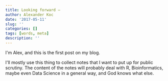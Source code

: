 ```yaml
---
title: Looking forward —
author: Alexander Koc
date: '2017-05-11'
slug: ''
categories: []
tags: [words, meta]
description: ''
---
```


I'm Alex, and this is the first post on my blog. 

I'll mostly use this thing to collect notes that I want to put up for public
scrutiny. The content of the notes will probably deal with R, Bioinformatics,
maybe even Data Science in a general way, and God knows what else.
